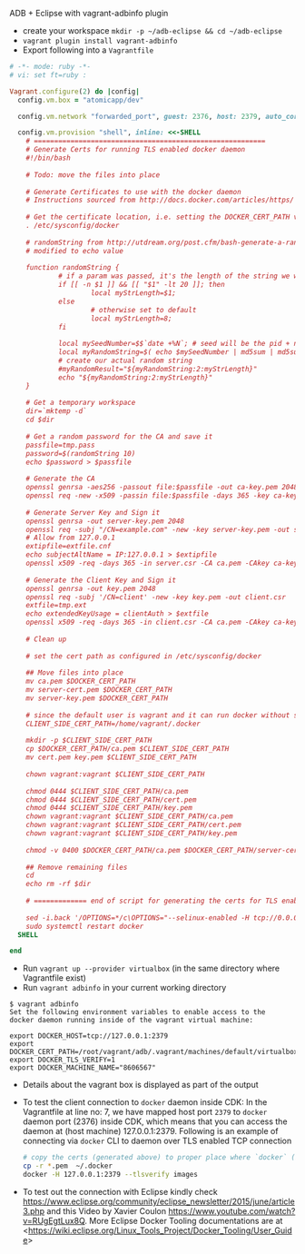 ADB + Eclipse with vagrant-adbinfo plugin

- create your workspace `mkdir -p ~/adb-eclipse && cd ~/adb-eclipse`
- `vagrant plugin install vagrant-adbinfo`
-  Export following into a `Vagrantfile`
```ruby
# -*- mode: ruby -*-
# vi: set ft=ruby :

Vagrant.configure(2) do |config|
  config.vm.box = "atomicapp/dev"

  config.vm.network "forwarded_port", guest: 2376, host: 2379, auto_correct: true

  config.vm.provision "shell", inline: <<-SHELL
    # =========================================================                                                                                             
    # Generate Certs for running TLS enabled docker daemon
    #!/bin/bash
    
    # Todo: move the files into place
    
    # Generate Certificates to use with the docker daemon
    # Instructions sourced from http://docs.docker.com/articles/https/
    
    # Get the certificate location, i.e. setting the DOCKER_CERT_PATH variable
    . /etc/sysconfig/docker
    
    # randomString from http://utdream.org/post.cfm/bash-generate-a-random-string
    # modified to echo value
    
    function randomString {
            # if a param was passed, it's the length of the string we want
            if [[ -n $1 ]] && [[ "$1" -lt 20 ]]; then
                    local myStrLength=$1;
            else
                    # otherwise set to default
                    local myStrLength=8;
            fi
    
            local mySeedNumber=$$`date +%N`; # seed will be the pid + nanoseconds
            local myRandomString=$( echo $mySeedNumber | md5sum | md5sum );
            # create our actual random string
            #myRandomResult="${myRandomString:2:myStrLength}"
            echo "${myRandomString:2:myStrLength}"
    }
    
    # Get a temporary workspace
    dir=`mktemp -d`
    cd $dir
    
    # Get a random password for the CA and save it
    passfile=tmp.pass
    password=$(randomString 10)
    echo $password > $passfile
    
    # Generate the CA
    openssl genrsa -aes256 -passout file:$passfile -out ca-key.pem 2048
    openssl req -new -x509 -passin file:$passfile -days 365 -key ca-key.pem -sha256 -out ca.pem -subj "/C=/ST=/L=/O=/OU=/CN=example.com"
    
    # Generate Server Key and Sign it
    openssl genrsa -out server-key.pem 2048
    openssl req -subj "/CN=example.com" -new -key server-key.pem -out server.csr
    # Allow from 127.0.0.1
    extipfile=extfile.cnf
    echo subjectAltName = IP:127.0.0.1 > $extipfile
    openssl x509 -req -days 365 -in server.csr -CA ca.pem -CAkey ca-key.pem -CAcreateserial -out server-cert.pem -passin file:$passfile -extfile $extipfile
    
    # Generate the Client Key and Sign it
    openssl genrsa -out key.pem 2048
    openssl req -subj '/CN=client' -new -key key.pem -out client.csr
    extfile=tmp.ext
    echo extendedKeyUsage = clientAuth > $extfile
    openssl x509 -req -days 365 -in client.csr -CA ca.pem -CAkey ca-key.pem -CAcreateserial -out cert.pem -extfile $extfile -passin file:$passfile
    
    # Clean up
    
    # set the cert path as configured in /etc/sysconfig/docker
    
    ## Move files into place
    mv ca.pem $DOCKER_CERT_PATH
    mv server-cert.pem $DOCKER_CERT_PATH
    mv server-key.pem $DOCKER_CERT_PATH
    
    # since the default user is vagrant and it can run docker without sudo
    CLIENT_SIDE_CERT_PATH=/home/vagrant/.docker
    
    mkdir -p $CLIENT_SIDE_CERT_PATH
    cp $DOCKER_CERT_PATH/ca.pem $CLIENT_SIDE_CERT_PATH
    mv cert.pem key.pem $CLIENT_SIDE_CERT_PATH
    
    chown vagrant:vagrant $CLIENT_SIDE_CERT_PATH
    
    chmod 0444 $CLIENT_SIDE_CERT_PATH/ca.pem
    chmod 0444 $CLIENT_SIDE_CERT_PATH/cert.pem
    chmod 0444 $CLIENT_SIDE_CERT_PATH/key.pem
    chown vagrant:vagrant $CLIENT_SIDE_CERT_PATH/ca.pem
    chown vagrant:vagrant $CLIENT_SIDE_CERT_PATH/cert.pem
    chown vagrant:vagrant $CLIENT_SIDE_CERT_PATH/key.pem
    
    chmod -v 0400 $DOCKER_CERT_PATH/ca.pem $DOCKER_CERT_PATH/server-cert.pem $DOCKER_CERT_PATH/server-key.pem
    
    ## Remove remaining files
    cd
    echo rm -rf $dir
    
    # ============= end of script for generating the certs for TLS enabled docker daemon===
 
    sed -i.back '/OPTIONS=*/c\OPTIONS="--selinux-enabled -H tcp://0.0.0.0:2376 -H unix:///var/run/docker.sock --tlscacert=/etc/docker/ca.pem --tlscert=/etc/docker/server-cert.pem --tlskey=/etc/docker/server-key.pem --tlsverify"' /etc/sysconfig/docker
    sudo systemctl restart docker
  SHELL

end

```
- Run `vagrant up --provider virtualbox` (in the same directory where Vagrantfile exist)
- Run `vagrant adbinfo` in your current working directory
```
$ vagrant adbinfo
Set the following environment variables to enable access to the
docker daemon running inside of the vagrant virtual machine:

export DOCKER_HOST=tcp://127.0.0.1:2379
export DOCKER_CERT_PATH=/root/vagrant/adb/.vagrant/machines/default/virtualbox/.docker
export DOCKER_TLS_VERIFY=1
export DOCKER_MACHINE_NAME="8606567"
```

- Details about the vagrant box is displayed as part of the output
- To test the client connection to `docker` daemon inside CDK: In the Vagrantfile at line no: 7, we have mapped host port `2379` to `docker` daemon port (2376) inside CDK, which means that you can access the daemon at (host machine) 127.0.0.1:2379.
  Following is an example of connecting via `docker` CLI to daemon over TLS enabled TCP connection
  
  ```bash
  # copy the certs (generated above) to proper place where `docker` (by default) look up
  cp -r *.pem  ~/.docker
  docker -H 127.0.0.1:2379 --tlsverify images
  ```

- To test out the connection with Eclipse kindly check <https://www.eclipse.org/community/eclipse_newsletter/2015/june/article3.php> and this Video by Xavier Coulon <https://www.youtube.com/watch?v=RUgEgtLux8Q>. More Eclipse Docker Tooling documentations are at <<https://wiki.eclipse.org/Linux_Tools_Project/Docker_Tooling/User_Guide>>
